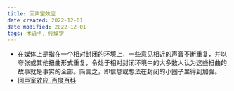 ```yaml
---
title: 回声室效应
date created: 2022-12-01
date modified: 2022-12-01
tags: 术语卡, 传媒学
---
```


-   在[媒体](https://baike.baidu.com/item/%E5%AA%92%E4%BD%93/203321)上是指在一个相对封闭的环境上，一些意见相近的声音不断重复，并以夸张或其他扭曲形式重复，令处于相对封闭环境中的大多数人认为这些扭曲的故事就是事实的全部。简言之，即信息或想法在封闭的小圈子里得到加强。
-   [回声室效应_百度百科](https://baike.baidu.com/item/%E5%9B%9E%E5%A3%B0%E5%AE%A4%E6%95%88%E5%BA%94/15898741?fr=aladdin)
